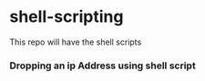 # shell-scripting
This repo will have the shell scripts


### Dropping an ip Address using shell script ####